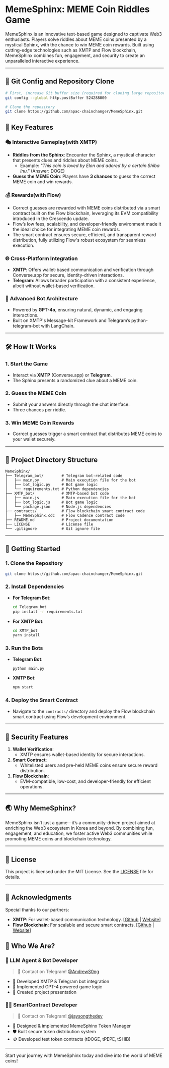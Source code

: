 # MemeSphinx: MEME Coin Riddles Game

MemeSphinx is an innovative text-based game designed to captivate Web3 enthusiasts. Players solve riddles about MEME coins presented by a mystical Sphinx, with the chance to win MEME coin rewards. Built using cutting-edge technologies such as XMTP and Flow blockchain, MemeSphinx combines fun, engagement, and security to create an unparalleled interactive experience.

---

## 🚀 Git Config and Repository Clone

```bash
# First, increase Git buffer size (required for cloning large repositories)
git config --global http.postBuffer 524288000

# Clone the repository
git clone https://github.com/apac-chainchanger/MemeSphinx.git
```

## 🌟 Key Features

### 🎭 **Interactive Gameplay(with XMTP)**

- **Riddles from the Sphinx**: Encounter the Sphinx, a mystical character that presents clues and riddles about MEME coins.
  - Example: _"This coin is loved by Elon and adored by a certain Shiba Inu."_ (Answer: DOGE)
- **Guess the MEME Coin**: Players have **3 chances** to guess the correct MEME coin and win rewards.

### 💰 **Rewards(with Flow)**

- Correct guesses are rewarded with MEME coins distributed via a smart contract built on the Flow blockchain, leveraging its EVM compatibility introduced in the Crescendo update.
- Flow’s low fees, scalability, and developer-friendly environment made it the ideal choice for integrating MEME coin rewards.
- The smart contract ensures secure, efficient, and transparent reward distribution, fully utilizing Flow's robust ecosystem for seamless execution.

### 🌐 **Cross-Platform Integration**

- **XMTP**: Offers wallet-based communication and verification through Converse.app for secure, identity-driven interactions.
- **Telegram**: Allows broader participation with a consistent experience, albeit without wallet-based verification.

### 🤖 **Advanced Bot Architecture**

- Powered by **GPT-4o**, ensuring natural, dynamic, and engaging interactions.
- Built on XMTP's Message-kit Framework and Telegram’s python-telegram-bot with LangChain.

---

## 🛠️ **How It Works**

### 1. **Start the Game**

- Interact via **XMTP** (Converse.app) or **Telegram**.
- The Sphinx presents a randomized clue about a MEME coin.

### 2. **Guess the MEME Coin**

- Submit your answers directly through the chat interface.
- Three chances per riddle.

### 3. **Win MEME Coin Rewards**

- Correct guesses trigger a smart contract that distributes MEME coins to your wallet securely.

---

## 📂 **Project Directory Structure**

```plaintext
MemeSphinx/
├── Telegram_bot/        # Telegram bot-related code
│   ├── main.py          # Main execution file for the bot
│   ├── bot_logic.py     # Bot game logic
│   └── requirements.txt # Python dependencies
├── XMTP_bot/            # XMTP-based bot code
│   ├── main.js          # Main execution file for the bot
│   ├── bot_logic.js     # Bot game logic
│   └── package.json     # Node.js dependencies
├── contracts/           # Flow blockchain smart contract code
│   ├── MemeSphinx.cdc   # Flow Cadence contract code
├── README.md            # Project documentation
├── LICENSE              # License file
└── .gitignore           # Git ignore file
```

---

## 🚀 **Getting Started**

### **1. Clone the Repository**

```bash
git clone https://github.com/apac-chainchanger/MemeSphinx.git
```

### **2. Install Dependencies**

- **For Telegram Bot**:
  ```bash
  cd Telegram_bot
  pip install -r requirements.txt
  ```
- **For XMTP Bot**:
  ```bash
  cd XMTP_bot
  yarn install
  ```

### **3. Run the Bots**

- **Telegram Bot**:
  ```bash
  python main.py
  ```
- **XMTP Bot**:
  ```bash
  npm start
  ```

### **4. Deploy the Smart Contract**

- Navigate to the `contracts/` directory and deploy the Flow blockchain smart contract using Flow’s development environment.

---

## 🔐 **Security Features**

1. **Wallet Verification**:
   - XMTP ensures wallet-based identity for secure interactions.
2. **Smart Contract**:
   - Whitelisted users and pre-held MEME coins ensure secure reward distribution.
3. **Flow Blockchain**:
   - EVM-compatible, low-cost, and developer-friendly for efficient operations.

---

## 🌏 **Why MemeSphinx?**

MemeSphinx isn’t just a game—it’s a community-driven project aimed at enriching the Web3 ecosystem in Korea and beyond. By combining fun, engagement, and education, we foster active Web3 communities while promoting MEME coins and blockchain technology.

---

## 📄 **License**

This project is licensed under the MIT License. See the [LICENSE](./LICENSE) file for details.

---

## 🤝 **Acknowledgments**

Special thanks to our partners:

- **XMTP**: For wallet-based communication technology. [[Github](https://github.com/xmtp) | [Website](https://xmtp.org/)]
- **Flow Blockchain**: For scalable and secure smart contracts. [[Github](https://github.com/onflow) | [Website](https://flow.com
)]

## 👥 Who We Are?

### 🤖 LLM Agent & Bot Developer
> 💬 Contact on Telegram! [@AndrewS0ng](https://t.me/AndrewS0ng)
* 🔌 Developed XMTP & Telegram bot integration
* 🧠 Implemented GPT-4 powered game logic
* 🎤 Created project presentation

### 👨‍💻 SmartContract Developer
> 💬 Contact on Telegram! [@jaysongthedev](https://t.me/jaysongthedev)
* 🔧 Designed & implemented MemeSphinx Token Manager
* 🛡️ Built secure token distribution system
* 🪙 Developed test token contracts (tDOGE, tPEPE, tSHIB)

---
Start your journey with MemeSphinx today and dive into the world of MEME coins!
